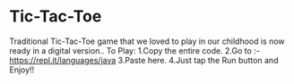 # Tic-Tac-Toe
Traditional Tic-Tac-Toe game that we loved to play in our childhood is now ready in a digital version..
To Play:
1.Copy the entire code.
2.Go to :- https://repl.it/languages/java
3.Paste here.
4.Just tap the Run button and Enjoy!!
